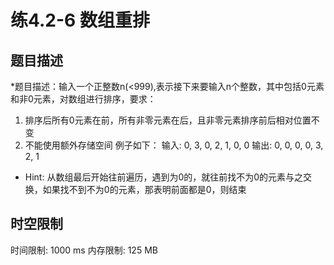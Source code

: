 # 练4.2-6 数组重排

## 题目描述

  *题目描述：输入一个正整数n(<999),表示接下来要输入n个整数，其中包括0元素和非0元素，对数组进行排序，要求：
   1. 排序后所有0元素在前，所有非零元素在后，且非零元素排序前后相对位置不变
   2. 不能使用额外存储空间
   例子如下：
   输入: 0, 3, 0, 2, 1, 0, 0
   输出: 0, 0, 0, 0, 3, 2, 1
  * Hint: 从数组最后开始往前遍历，遇到为0的，就往前找不为0的元素与之交换，如果找不到不为0的元素，那表明前面都是0，则结束

## 时空限制

时间限制: 1000 ms
内存限制: 125 MB
